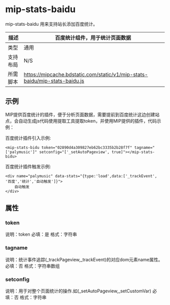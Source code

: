 # mip-stats-baidu

mip-stats-baidu 用来支持站长添加百度统计。

描述|百度统计组件，用于统计页面数据
----|----
类型| 通用
支持布局|N/S
所需脚本|https://mipcache.bdstatic.com/static/v1/mip-stats-baidu/mip-stats-baidu.js

## 示例

MIP提供百度统计的插件，便于分析页面数据，需要提前到百度统计这边创建站点，会自动生成js代码使用提取工具提取token，并使用MIP提供的插件，代码示例：


百度统计插件引入示例:

```
<mip-stats-bidu token="02890d4a309827eb62bc3335b2b28f7f" tagname="['palymusic']" setconfig="['_setAutoPageview', true]"></mip-stats-bidu>

```

百度统计插件触发示例:
```
<div name="palymusic" data-stats="{type:'load',data:['_trackEvent', '百度','统计','自动触发']}">
    自动触发
</div>
```

## 属性

### token

说明：token
必填：是
格式：字符串


### tagname

说明：统计事件追踪(_trackPageview,_trackEvent)的对应dom元素name属性。
必填：否
格式：字符串数组


### setconfig

说明：用于对整个页面统计的操作.如(_setAutoPageview,_setCustomVar)
必填：否
格式：字符串
